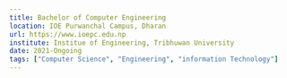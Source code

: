```yaml
---
title: Bachelor of Computer Engineering
location: IOE Purwanchal Campus, Dharan
url: https://www.ioepc.edu.np
institute: Institue of Engineering, Tribhuwan University
date: 2021-Ongoing
tags: ["Computer Science", "Engineering", "information Technology"]
---
```

